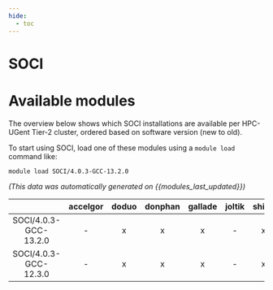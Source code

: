 ```yaml
---
hide:
  - toc
---
```


SOCI
====

# Available modules


The overview below shows which SOCI installations are available per HPC-UGent Tier-2 cluster, ordered based on software version (new to old).

To start using SOCI, load one of these modules using a `module load` command like:

```shell
module load SOCI/4.0.3-GCC-13.2.0
```

*(This data was automatically generated on {{modules_last_updated}})*  

| |accelgor|doduo|donphan|gallade|joltik|shinx|skitty|
| :---: | :---: | :---: | :---: | :---: | :---: | :---: | :---: |
|SOCI/4.0.3-GCC-13.2.0|-|x|x|x|-|x|x|
|SOCI/4.0.3-GCC-12.3.0|-|x|x|x|-|x|x|

